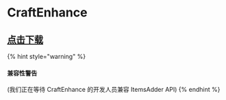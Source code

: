 # CraftEnhance

## [点击下载](https://www.spigotmc.org/resources/1-9-1-16-custom-recipes-and-crafting-craftenhance.65058/)

{% hint style="warning" %}
#### 兼容性警告

(我们正在等待 CraftEnhance 的开发人员兼容 ItemsAdder API)
{% endhint %}
